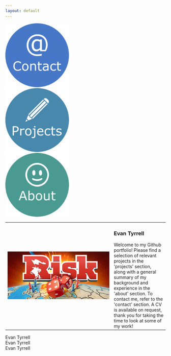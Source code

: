```yaml
---
layout: default
---
```


<div class="row">
  <div class="column">
  <div class="center">
    <a href="https://azhb.github.io/contact/"> <img src="websiteContact.png" alt="Contact" width="200"> </a>
  </div>
  </div>
  <div class="column">
  <div class="center">
    <a href="https://azhb.github.io/projects/"> <img src="websiteProjects.png" alt="Projects" width="200" > </a>
  </div>
  </div>
  <div class="column">
  <div class="center">
    <a href="https://azhb.github.io/about/"> <img src="websiteAbout.png" alt="About" width="200"> </a>
  </div>
  </div>
</div>

<table>
  <tr>
    <td style="width:320px"> <img src="websiteRisk.jpg" alt="Risk" width="320"> </td>
    <td style="vertical-align:top"> <h3> Evan Tyrrell </h3>
         Welcome to my Github portfolio! Please find a selection of relevant projects in the 'projects' section, along with a general summary of my background and experience in the 'about' section. To contact me, refer to the 'contact' section. A CV is available on request, thank you for taking the time to look at some of my work! 
    </td>
  </tr>
</table>


<div class="row">
<div class="column">
<div class="center">
  Evan Tyrrell 
</div>
  </div>
<div class="column">
  <div class="center">
  Evan Tyrrell
    </div>
  </div>
<div class="column">
  <div class="center">
  Evan Tyrrell  
    </div>
  </div>
</div>

